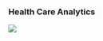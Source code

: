 ### Health Care Analytics

<img src = "https://github.com/adityakumaar/HealthCare-Analytics-Projects/blob/main/Health%20Care%20Analytics%20-Basic%20EDA%20and%20Visualization/extras/categorical_values.png" >
